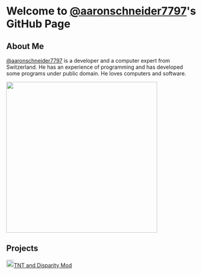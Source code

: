 # Welcome to [@aaronschneider7797](https://github.com/aaronschneider7797)'s GitHub Page

## About Me

[@aaronschneider7797](https://github.com/aaronschneider7797) is a developer and a computer expert from Switzerland. He has an experience of programming and has developed some programs under public domain. He loves computers and software.

<img height="400em" src="https://github-readme-stats.vercel.app/api?username=aaronschneider7797&show_icons=true&hide_border=true&&count_private=true&include_all_commits=true" />

## Projects

<img height="20em" src="https://github.com/Team-Burnuts/BurnutsPlusTNTandDisparityMod/blob/master/brands/tnt_and_disparity.png">[TNT and Disparity Mod](https://github.com/Team-Burnuts/BurnutsPlusTNTandDisparityMod)
